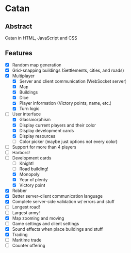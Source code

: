 # Catan
## Abstract
Catan in HTML, JavaScript and CSS

## Features
- [x] Random map generation
- [x] Grid-snapping buildings (Settlements, cities, and roads)
- [x] Multiplayer
    - [x] Server and client communication (WebSocket server)
    - [x] Map
    - [x] Buildings
    - [x] Dice
    - [x] Player information (Victory points, name, etc.)
    - [x] Turn logic
- [ ] User interface
    - [x] Glassmorphism
    - [x] Display current players and their color
    - [x] Display development cards
    - [x] Display resources
    - [ ] Color picker (maybe just options not every color)
- [ ] Support for more than 4 players
- [ ] Harbors!
- [ ] Development cards
    - [ ] Knight!
    - [ ] Road building!
    - [x] Monopoly
    - [x] Year of plenty
    - [x] Victory point
- [x] Robber
- [x] Better server-client communication language
- [x] Complete server-side validation w/ errors and stuff
- [ ] Longest road!
- [ ] Largest army!
- [x] Map zooming and moving
- [ ] Game settings and client settings
- [x] Sound effects when place buildings and stuff
- [x] Trading
- [ ] Maritime trade
- [ ] Counter offering